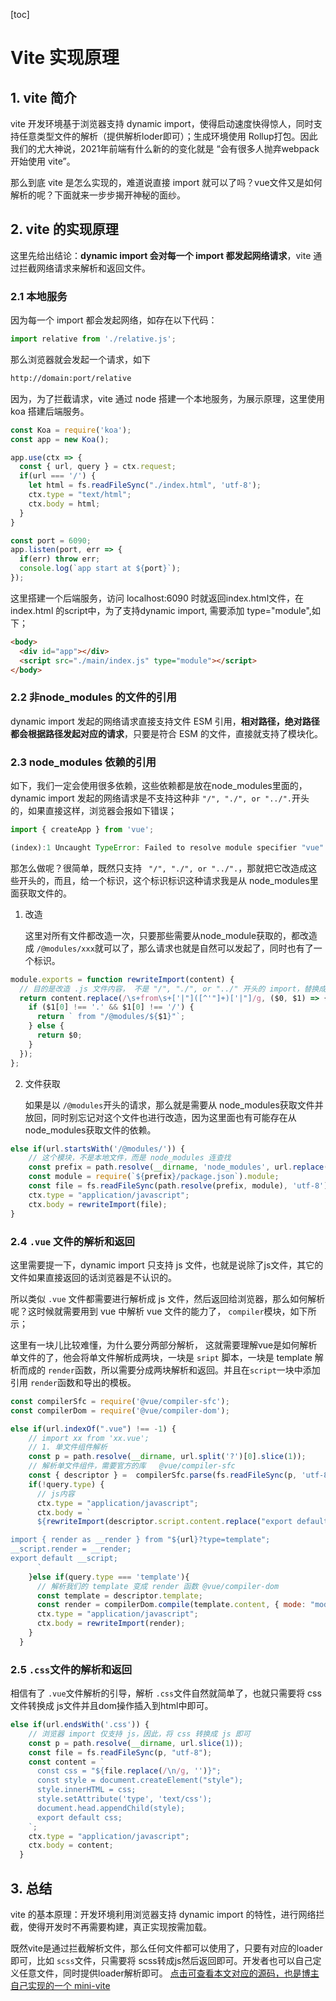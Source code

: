 [toc]

# Vite 实现原理

## 1. vite 简介

vite 开发环境基于浏览器支持 dynamic import，使得启动速度快得惊人，同时支持任意类型文件的解析（提供解析loder即可）；生成环境使用 Rollup打包。因此我们的尤大神说，2021年前端有什么新的的变化就是 “会有很多人抛弃webpack开始使用 vite”。

那么到底 vite 是怎么实现的，难道说直接 import 就可以了吗？vue文件又是如何解析的呢？下面就来一步步揭开神秘的面纱。

## 2. vite 的实现原理

这里先给出结论：**dynamic import 会对每一个 import 都发起网络请求**，vite 通过拦截网络请求来解析和返回文件。

### 2.1 本地服务

因为每一个 import 都会发起网络，如存在以下代码：

```js
import relative from './relative.js';
```

那么浏览器就会发起一个请求，如下

```bash
http://domain:port/relative
```

因为，为了拦截请求，vite 通过 node 搭建一个本地服务，为展示原理，这里使用 koa 搭建后端服务。

```js
const Koa = require('koa');
const app = new Koa();

app.use(ctx => {
  const { url, query } = ctx.request;
  if(url === '/') {
    let html = fs.readFileSync("./index.html", 'utf-8');
    ctx.type = "text/html";
    ctx.body = html;
  }
}

const port = 6090;
app.listen(port, err => {
  if(err) throw err;
  console.log(`app start at ${port}`);
});
```

这里搭建一个后端服务，访问 localhost:6090 时就返回index.html文件，在index.html 的script中，为了支持dynamic import, 需要添加 type="module",如下；

```html
<body>
  <div id="app"></div>
  <script src="./main/index.js" type="module"></script>
</body>
```

### 2.2 非node_modules 的文件的引用

dynamic import 发起的网络请求直接支持文件 ESM 引用，**相对路径，绝对路径都会根据路径发起对应的请求**，只要是符合 ESM 的文件，直接就支持了模块化。

### 2.3 node_modules 依赖的引用

如下，我们一定会使用很多依赖，这些依赖都是放在node_modules里面的，dynamic import 发起的网络请求是不支持这种非 `"/", "./", or "../".`开头的，如果直接这样，浏览器会报如下错误；

```js
import { createApp } from 'vue';
```

```js
(index):1 Uncaught TypeError: Failed to resolve module specifier "vue". Relative references must start with either "/", "./", or "../".
```

那怎么做呢？很简单，既然只支持 ` "/", "./", or "../".`，那就把它改造成这些开头的，而且，给一个标识，这个标识标识这种请求我是从 node_modules里面获取文件的。

1. 改造

   这里对所有文件都改造一次，只要那些需要从node_module获取的，都改造成 `/@modules/xxx`就可以了，那么请求也就是自然可以发起了，同时也有了一个标识。

```js
module.exports = function rewriteImport(content) {
  // 目的是改造 .js 文件内容， 不是 "/", "./", or "../" 开头的 import，替换成 /@modules/ 开头
  return content.replace(/\s+from\s+['|"]([^'"]+)['|"]/g, ($0, $1) => {
    if ($1[0] !== '.' && $1[0] !== '/') {
      return ` from "/@modules/${$1}"`;
    } else {
      return $0;
    }
  });
};
```

2. 文件获取

   如果是以 `/@modules`开头的请求，那么就是需要从 node_modules获取文件并放回，同时别忘记对这个文件也进行改造，因为这里面也有可能存在从node_modules获取文件的依赖。

```js
else if(url.startsWith('/@modules/')) {
    // 这个模块，不是本地文件，而是 node_modules 连查找
    const prefix = path.resolve(__dirname, 'node_modules', url.replace("/@modules/", ""));
    const module = require(`${prefix}/package.json`).module;
    const file = fs.readFileSync(path.resolve(prefix, module), 'utf-8');
    ctx.type = "application/javascript";
    ctx.body = rewriteImport(file);
}
```

### 2.4 `.vue` 文件的解析和返回

这里需要提一下，dynamic import 只支持 js 文件，也就是说除了js文件，其它的文件如果直接返回的话浏览器是不认识的。

所以类似 `.vue` 文件都需要进行解析成 js 文件，然后返回给浏览器，那么如何解析呢？这时候就需要用到 vue 中解析 vue 文件的能力了， `compiler`模块，如下所示；

这里有一块儿比较难懂，为什么要分两部分解析， 这就需要理解vue是如何解析单文件的了，他会将单文件解析成两块，一块是 `sript` 脚本，一块是 template 解析而成的 `render`函数，所以需要分成两块解析和返回。并且在`script`一块中添加引用 `render`函数和导出的模板。

```js
const compilerSfc = require('@vue/compiler-sfc');
const compilerDom = require('@vue/compiler-dom');

else if(url.indexOf(".vue") !== -1) {
    // import xx from 'xx.vue';
    // 1. 单文件组件解析
    const p = path.resolve(__dirname, url.split('?')[0].slice(1));
    // 解析单文件组件，需要官方的库   @vue/compiler-sfc
    const { descriptor } =  compilerSfc.parse(fs.readFileSync(p, 'utf-8'));
    if(!query.type) {
      // js内容
      ctx.type = "application/javascript";
      ctx.body = `
      ${rewriteImport(descriptor.script.content.replace("export default ", 'const __script = '))};

import { render as __render } from "${url}?type=template";
__script.render = __render;
export default __script;
      `
    }else if(query.type === 'template'){
      // 解析我们的 template 变成 render 函数 @vue/compiler-dom
      const template = descriptor.template;
      const render = compilerDom.compile(template.content, { mode: "module" }).code;
      ctx.type = "application/javascript";
      ctx.body = rewriteImport(render);
    }
  }
```

### 2.5 `.css`文件的解析和返回

相信有了 `.vue`文件解析的引导，解析 `.css`文件自然就简单了，也就只需要将 css 文件转换成 js文件并且dom操作插入到html中即可。

```js
else if(url.endsWith('.css')) {
    // 浏览器 import 仅支持 js，因此，将 css 转换成 js 即可
    const p = path.resolve(__dirname, url.slice(1));
    const file = fs.readFileSync(p, "utf-8");
    const content = `
      const css = "${file.replace(/\n/g, '')}";
      const style = document.createElement("style");
      style.innerHTML = css;
      style.setAttribute('type', 'text/css');
      document.head.appendChild(style);
      export default css;
    `;
    ctx.type = "application/javascript";
    ctx.body = content;
  }
```

## 3. 总结

vite 的基本原理：开发环境利用浏览器支持 dynamic import 的特性，进行网络拦截，使得开发时不再需要构建，真正实现按需加载。

既然vite是通过拦截解析文件，那么任何文件都可以使用了，只要有对应的loader即可，比如 `scss`文件，只需要将 scss转成js然后返回即可。开发者也可以自己定义任意文件，同时提供loader解析即可。
[点击可查看本文对应的源码，也是博主自己实现的一个 mini-vite](https://github.com/Arrow-zb/mini-vite)
